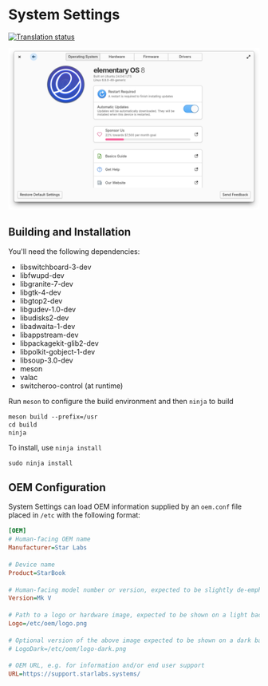 # System Settings
[![Translation status](https://l10n.elementary.io/widgets/switchboard/-/switchboard-plug-about/svg-badge.svg)](https://l10n.elementary.io/engage/switchboard/?utm_source=widget)

![screenshot](data/screenshot.png?raw=true)

## Building and Installation

You'll need the following dependencies:

* libswitchboard-3-dev
* libfwupd-dev
* libgranite-7-dev
* libgtk-4-dev
* libgtop2-dev
* libgudev-1.0-dev
* libudisks2-dev
* libadwaita-1-dev
* libappstream-dev
* libpackagekit-glib2-dev
* libpolkit-gobject-1-dev
* libsoup-3.0-dev
* meson
* valac
* switcheroo-control (at runtime)

Run `meson` to configure the build environment and then `ninja` to build

    meson build --prefix=/usr
    cd build
    ninja

To install, use `ninja install`

    sudo ninja install

## OEM Configuration

System Settings can load OEM information supplied by an `oem.conf` file placed in `/etc` with the following format:

```ini
[OEM]
# Human-facing OEM name
Manufacturer=Star Labs

# Device name
Product=StarBook

# Human-facing model number or version, expected to be slightly de-emphasized
Version=Mk V

# Path to a logo or hardware image, expected to be shown on a light background
Logo=/etc/oem/logo.png

# Optional version of the above image expected to be shown on a dark background
# LogoDark=/etc/oem/logo-dark.png

# OEM URL, e.g. for information and/or end user support
URL=https://support.starlabs.systems/
```
